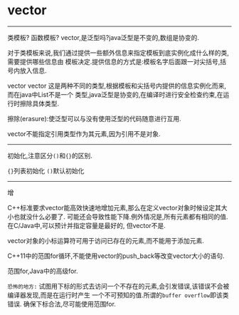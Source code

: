 # vector
---

类模板?
函数模板?
vector<T>,是泛型吗?java泛型是不变的,数组是协变的.

对于类模板来说,我们通过提供一些额外信息来指定模板到底实例化成什么样的类,需要提供哪些信息由
模板决定.提供信息的方式是:模板名字后面跟一对尖括号,括号内放入信息.

vector<int>
vector<string>
这是两种不同的类型,根据模板和尖括号内提供的信息实例化而来,而在java中List<Integer>不是一个
类型,java泛型是协变的,在编译时进行安全检查约束,在运行时擦除具体类型.

擦除(erasure):使泛型可以与没有使用泛型的代码随意进行互用.

vector不能指定引用类型作为其元素,因为引用不是对象.

---

初始化,注意区分`()`和`{}`的区别.

`{}`列表初始化
`()`默认初始化

---
增

C++标准要求vector能高效快速地增加元素,那么在定义vector对象时候设定其大小也就没什么必要了.
可能还会导致性能下降.例外情况是,所有元素都有相同的值.在C/Java中,可以预计并指定容量是最好的,
但vector不是.

vector对象的小标运算符可用于访问已存在的元素,而不能用于添加元素.

C++11中的范围for循环,不能使用vector的push_back等改变vector大小的语句.

范围for,Java中的高级for.

`恐怖的地方:`
试图用下标的形式去访问一个不存在的元素,会引发错误,该错误不会被编译器发现,而是在运行时产生
一个不可预知的值.所谓的`buffer overflow`即该类错误.
确保下标合法,尽可能使用范围for.
